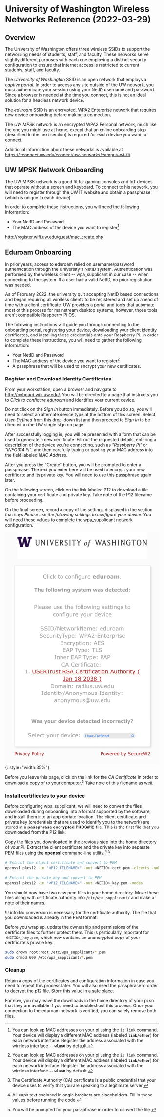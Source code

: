 # University of Washington Wireless Networks Reference (2022-03-29)

## Overview

The University of Washington offers three wireless SSIDs to support the networking needs of students, staff, and faculty. These networks serve slightly different purposes with each one employing a distinct security configuration to ensure that Internet access is restricted to current students, staff, and faculty. 

The _University of Washington_ SSID is an open network that employs a _captive portal_. In order to access any site outside of the UW network, you must authenticate your session using your NetID username and password. Since a browser is needed at the time you connect, this is not an ideal solution for a headless network device.

The _eduroam_ SSID is an encrypted, WPA2 Enterprise network that requires new device onboarding before making a connection.

The _UW MPSK_ network is an encrypted WPA2 Personal network, much like the one you might use at home, except that an online onboarding step (described in the next section) is required for each device you want to connect.

Additional information about these networks is available at https://itconnect.uw.edu/connect/uw-networks/campus-wi-fi/.

## UW MPSK Network Onboarding
The UW MPSK network is a good fit for gaming consoles and IoT devices that operate without a screen and keyboard. To connect to his network, you will need to register through the UW IT website and obtain a passphrase (which is unique to each device).

In order to complete these instructions, you will need the following information:

- Your NetID and Password
- The MAC address of the device you want to register[^mac_address]

[^mac_address]: 
    You can look up MAC addresses on your pi using the `ip link` command. Your device will display a different MAC address (labeled **`link/ether`**) for each network interface. Register the address associated with the wireless interface -- **`wlan0`** by default.

http://register.wifi.uw.edu/guest/mac_create.php

## Eduroam Onboarding
In prior years, access to eduroam relied on username/password authentication through the University's NetID system. Authentication was performed by the wireless client -- wpa_supplicant in our case -- when connecting to the system. If a user had a valid NetID, no prior registration was needed.

As of February 2022, the university quit accepting NetID based connections and began requiring all wireless clients to be registered and set up ahead of time with a client certificate. UW provides a portal and tools that automate most of this process for mainstream desktop systems; however, those tools aren't compatible Raspberry Pi OS. 

The following instructions will guide you through connecting to the onboarding portal, registering your device, downloading your client identity certificates, and installing these credentials onto your Raspberry Pi. In order to complete these instructions, you will need to gather the following information:

- Your NetID and Password
- The MAC address of the device you want to register[^mac_address]
- A passphrase that will be used to encrypt your new certificates.

### Register and Download Identity Certificates 

From your workstation, open a browser and navigate to http://onboard.wifi.uw.edu/. You will be directed to a page that instructs you to _Click to configure eduroam_ and identifies your current device. 

Do not click on the _Sign In_ button immediately. Before you do so, you will need to select an alternate device type at the bottom of this screen. Select _User-Defined_ from this drop-down list and then proceed to _Sign In_ to be directed to the UW single sign on page.

After successfully logging in, you will be presented with a form that can be used to generate a new certificate. Fill out the requested details, entering a description of the device you’re connecting, such as _"Raspberry Pi"_ or _"INFO314 Pi"_, and then carefully typing or pasting your MAC address into the field labeled _MAC Address_. 

After you press the “Create” button, you will be prompted to enter a passphrase. The text you enter here will be used to encrypt your new certificate and its private key. You will need to use this passphrase again later.

On the following screen, click on the link labeled P12 to download a file containing your certificate and private key. Take note of the P12 filename before proceeding.

On the final screen, record a copy of the settings displayed in the section that says _Please use the following settings to configure your device_. You will need these values to complete the wpa_supplicant network configuration.

![Eduroam Settings](/img/eduroam-settings.jpg){: style="width:35%"}.

Before you leave this page, click on the link for the _CA Certificate_ in order to download a copy of to your computer.[^ca_cert] Take note of this filename as well.

[^ca_cert]: The Certificate Authority (CA) certificate is a public credential that your device uses to verify that you are speaking to a legitimate server. 

### Install certificates to your device

Before configuring wpa_supplicant, we will need to convert the files downloaded during onboarding into a format supported by the software, and install them into an appropriate location. The client certificate and private key (credentials that are used to identify you to the network) are stored in a **passphrase encrypted PKCS#12** file. This is the first file that you downloaded from the P12 link. 

Copy the files you downloaded in the previous step into the home directory of your Pi. Extract the client certificate and the private key into separate PEM files using the **openssl** command-line utility.[^placeholder] [^passphrase] 

```bash
# Extract the client certificate and convert to PEM
openssl pkcs12 -in "<P12_FILENAME>" -out <NETID>_cert.pem -clcerts -nokeys

# Extract the private key and convert to PEM
openssl pkcs12 -in "<P12_FILENAME>" -out <NETID>_key.pem -nodes
```

You should now have two new pem files in your home directory. Move these files along with certificate authority into `/etc/wpa_supplicant/` and make a note of their names. 

!!! info
    No conversion is necessary for the certificate authority. The file that you downloaded is already in the PEM format. 

Before you wrap up, update the ownership and permissions of the certificate files to further protect them. This is particularly important for `<NETID>_key.pem`, which now contains an unencrypted copy of your certificate's private key.

```bash
sudo chown root:root /etc/wpa_supplicant/*.pem
sudo chmod 600 /etc/wpa_supplicant/*.pem
```

[^placeholder]: All caps text enclosed in angle brackets are placeholders. Fill in these values before running the code.
[^passphrase]: You will be prompted for your passphrase in order to convert the file.

### Cleanup
Retain a copy of the certificates and configuration information in case you need to repeat this process later. You will also need the passphrase in order to decrypt the p12 file. Store this value in a safe place.

For now, you may leave the downloads in the home directory of your pi so that they are available if you need to troubleshoot this process. Once your connection to the eduroam network is verified, you can safely remove both files.
